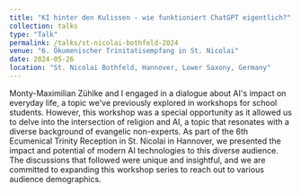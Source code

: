 ```yaml
---
title: "KI hinter den Kulissen - wie funktioniert ChatGPT eigentlich?"
collection: talks
type: "Talk"
permalink: /talks/st-nicolai-bothfeld-2024
venue: "6. Ökumenischer Trinitatisempfang in St. Nicolai"
date: 2024-05-26
location: "St. Nicolai Bothfeld, Hannover, Lower Saxony, Germany"
---
```


Monty-Maximilian Zühlke and I engaged in a dialogue about AI's impact on everyday life, a topic we've previously explored in workshops for school students. However, this workshop was a special opportunity as it allowed us to delve into the intersection of religion and AI, a topic that resonates with a diverse background of evangelic non-experts. As part of the 6th Ecumenical Trinity Reception in St. Nicolai in Hannover, we presented the impact and potential of modern AI technologies to this diverse audience. The discussions that followed were unique and insightful, and we are committed to expanding this workshop series to reach out to various audience demographics.